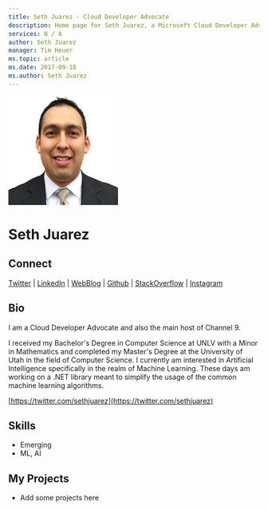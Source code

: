 ```yaml
---
title: Seth Juarez - Cloud Developer Advocate
description: Home page for Seth Juarez, a Microsoft Cloud Developer Advocate
services: N / A
author: Seth Juarez
manager: Tim Heuer
ms.topic: article
ms.date: 2017-09-18
ms.author: Seth Juarez
---
```


![Image of Seth Juarez](media/profiles/seth-juarez.png)

# Seth Juarez


## Connect
[Twitter](https://twitter.com/sethjuarez) | [LinkedIn](https://linkedin.com/in/sethjuarez) | [WebBlog](https://sethjuarez.com) | [Github](https://github.com/sethjuarez) | [StackOverflow](https://stackoverflow.com/users/241111/seth-juarez) | [Instagram](https://www.instagram.com/sethfrijoles)

## Bio

I am a Cloud Developer Advocate and also the main host of Channel 9.

I received my Bachelor's Degree in Computer Science at UNLV with a Minor in Mathematics and completed my Master's Degree at the University of Utah in the field of Computer Science. I currently am interested in Artificial Intelligence specifically in the realm of Machine Learning. These days am working on a .NET library meant to simplify the usage of the common machine learning algorithms. 

 [https://twitter.com/sethjuarez](https://twitter.com/sethjuarez)

## Skills

* Emerging
* ML, AI


## My Projects

* Add some projects here
